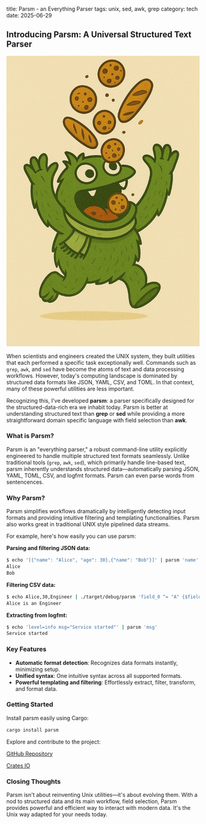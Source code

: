 title: Parsm - an Everything Parser
tags: unix, sed, awk, grep
category: tech
date: 2025-06-29

## Introducing Parsm: A Universal Structured Text Parser

![Eat More Cookie](https://raw.githubusercontent.com/jac18281828/parsm/main/eatcookie.jpg)

When scientists and engineers created the UNIX system, they built utilities that each performed a specific task exceptionally well. Commands such as `grep`, `awk`, and `sed` have become the atoms of text and data processing workflows. However, today's computing landscape is dominated by structured data formats like JSON, YAML, CSV, and TOML.  In that context, many of these powerful utilities are less important.

Recognizing this, I've developed **parsm**: a parser specifically designed for the structured-data-rich era we inhabit today.   Parsm is better at understanding structured text than **grep** or **sed** while providing a more straightforward domain specific language with field selection than **awk**.

### What is Parsm?

Parsm is an "everything parser," a robust command-line utility explicitly engineered to handle multiple structured text formats seamlessly. Unlike traditional tools (`grep`, `awk`, `sed`), which primarily handle line-based text, parsm inherently understands structured data—automatically parsing JSON, YAML, TOML, CSV, and logfmt formats.  Parsm can even parse words from sentencences.

### Why Parsm?

Parsm simplifies workflows dramatically by intelligently detecting input formats and providing intuitive filtering and templating functionalities.   Parsm also works great in traditional UNIX style pipelined data streams.

For example, here's how easily you can use parsm:

**Parsing and filtering JSON data:**

```bash
$ echo '[{"name": "Alice", "age": 30},{"name": "Bob"}]' | parsm 'name'
Alice
Bob
```

**Filtering CSV data:**

```bash
$ echo Alice,30,Engineer | ./target/debug/parsm 'field_0 ^= "A" {$field_0 is an $field_2}'
Alice is an Engineer
```

**Extracting from logfmt:**

```bash
$ echo 'level=info msg="Service started"' | parsm 'msg'
Service started
```

### Key Features

* **Automatic format detection**: Recognizes data formats instantly, minimizing setup.
* **Unified syntax**: One intuitive syntax across all supported formats.
* **Powerful templating and filtering**: Effortlessly extract, filter, transform, and format data.

### Getting Started

Install parsm easily using Cargo:

```bash
cargo install parsm
```

Explore and contribute to the project:

[GitHub Repository](https://github.com/jac18281828/parsm)

[Crates IO](https://crates.io/crates/parsm)

### Closing Thoughts

Parsm isn't about reinventing Unix utilities—it's about evolving them. With a nod to structured data and its main workflow, field selection, Parsm provides powerful and efficient way to interact with modern data. It's the Unix way adapted for your needs today.
